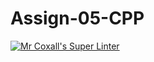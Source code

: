 # Assign-05-CPP
[![Mr Coxall's Super Linter](https://github.com/ICS3U-Programming-JessahT/Assign-05-CPP/workflows/Mr%20Coxall's%20Super%20Linter/badge.svg)](https://github.com/ICS3U-Programming-JessahT/Assign-05-CPP/actions/)
